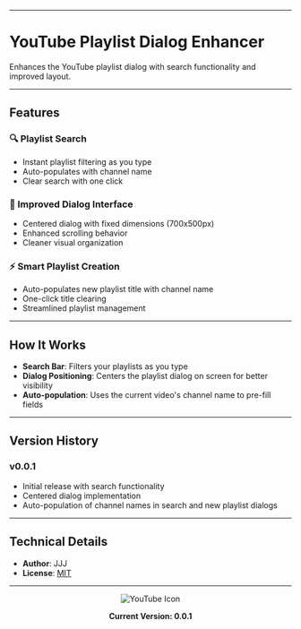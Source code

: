
---

# YouTube Playlist Dialog Enhancer

Enhances the YouTube playlist dialog with search functionality and improved layout.

---

## Features

### 🔍 Playlist Search
- Instant playlist filtering as you type
- Auto-populates with channel name
- Clear search with one click

### 📱 Improved Dialog Interface
- Centered dialog with fixed dimensions (700x500px)
- Enhanced scrolling behavior
- Cleaner visual organization

### ⚡ Smart Playlist Creation
- Auto-populates new playlist title with channel name
- One-click title clearing
- Streamlined playlist management

---

## How It Works

- **Search Bar**: Filters your playlists as you type
- **Dialog Positioning**: Centers the playlist dialog on screen for better visibility
- **Auto-population**: Uses the current video's channel name to pre-fill fields

---

## Version History

### v0.0.1
- Initial release with search functionality
- Centered dialog implementation
- Auto-population of channel names in search and new playlist dialogs

---

## Technical Details

- **Author**: JJJ
- **License**: [MIT](https://choosealicense.com/licenses/mit/)

---

<div align="center">
<img src="https://www.google.com/s2/favicons?sz=64&domain=youtube.com" alt="YouTube Icon">

**Current Version: 0.0.1**
</div>